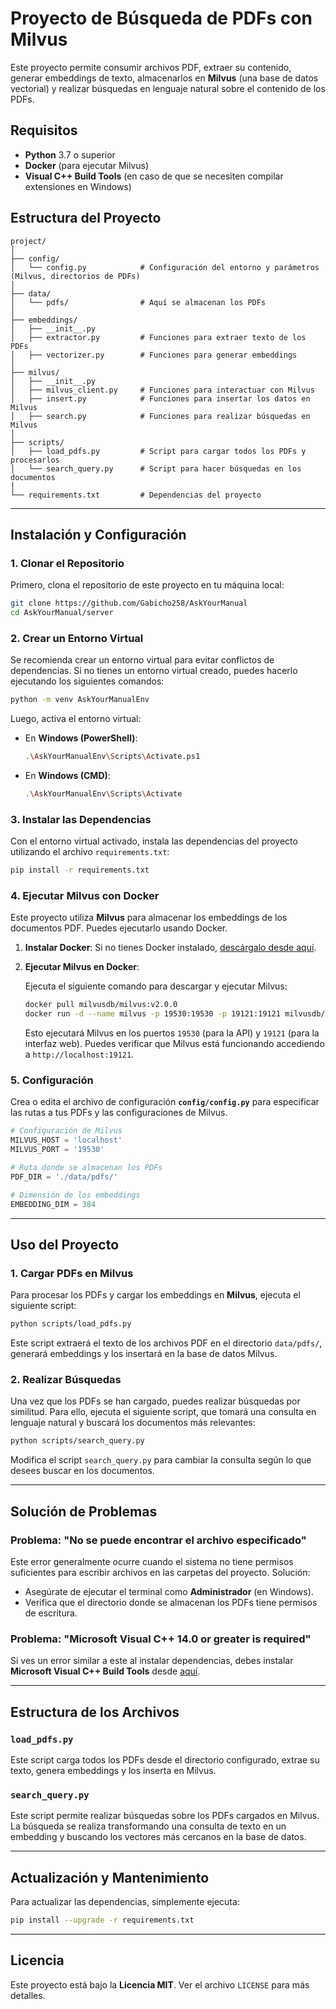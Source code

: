 
# Proyecto de Búsqueda de PDFs con Milvus

Este proyecto permite consumir archivos PDF, extraer su contenido, generar embeddings de texto, almacenarlos en **Milvus** (una base de datos vectorial) y realizar búsquedas en lenguaje natural sobre el contenido de los PDFs.

## Requisitos

- **Python** 3.7 o superior
- **Docker** (para ejecutar Milvus)
- **Visual C++ Build Tools** (en caso de que se necesiten compilar extensiones en Windows)

## Estructura del Proyecto

```
project/
│
├── config/
│   └── config.py            # Configuración del entorno y parámetros (Milvus, directorios de PDFs)
│
├── data/
│   └── pdfs/                # Aquí se almacenan los PDFs
│
├── embeddings/
│   ├── __init__.py
│   ├── extractor.py         # Funciones para extraer texto de los PDFs
│   ├── vectorizer.py        # Funciones para generar embeddings
│
├── milvus/
│   ├── __init__.py
│   ├── milvus_client.py     # Funciones para interactuar con Milvus
│   ├── insert.py            # Funciones para insertar los datos en Milvus
│   ├── search.py            # Funciones para realizar búsquedas en Milvus
│
├── scripts/
│   ├── load_pdfs.py         # Script para cargar todos los PDFs y procesarlos
│   └── search_query.py      # Script para hacer búsquedas en los documentos
│
└── requirements.txt         # Dependencias del proyecto
```

---

## Instalación y Configuración

### 1. Clonar el Repositorio

Primero, clona el repositorio de este proyecto en tu máquina local:

```bash
git clone https://github.com/Gabicho258/AskYourManual
cd AskYourManual/server
```

### 2. Crear un Entorno Virtual

Se recomienda crear un entorno virtual para evitar conflictos de dependencias. Si no tienes un entorno virtual creado, puedes hacerlo ejecutando los siguientes comandos:

```bash
python -m venv AskYourManualEnv
```

Luego, activa el entorno virtual:

- En **Windows (PowerShell)**:

  ```bash
  .\AskYourManualEnv\Scripts\Activate.ps1
  ```

- En **Windows (CMD)**:

  ```bash
  .\AskYourManualEnv\Scripts\Activate
  ```

### 3. Instalar las Dependencias

Con el entorno virtual activado, instala las dependencias del proyecto utilizando el archivo `requirements.txt`:

```bash
pip install -r requirements.txt
```

### 4. Ejecutar Milvus con Docker

Este proyecto utiliza **Milvus** para almacenar los embeddings de los documentos PDF. Puedes ejecutarlo usando Docker.

1. **Instalar Docker**: Si no tienes Docker instalado, [descárgalo desde aquí](https://www.docker.com/products/docker-desktop).

2. **Ejecutar Milvus en Docker**:

   Ejecuta el siguiente comando para descargar y ejecutar Milvus:

   ```bash
   docker pull milvusdb/milvus:v2.0.0
   docker run -d --name milvus -p 19530:19530 -p 19121:19121 milvusdb/milvus:v2.0.0
   ```

   Esto ejecutará Milvus en los puertos `19530` (para la API) y `19121` (para la interfaz web). Puedes verificar que Milvus está funcionando accediendo a `http://localhost:19121`.

### 5. Configuración

Crea o edita el archivo de configuración **`config/config.py`** para especificar las rutas a tus PDFs y las configuraciones de Milvus.

```python
# Configuración de Milvus
MILVUS_HOST = 'localhost'
MILVUS_PORT = '19530'

# Ruta donde se almacenan los PDFs
PDF_DIR = './data/pdfs/'

# Dimensión de los embeddings
EMBEDDING_DIM = 384
```

---

## Uso del Proyecto

### 1. Cargar PDFs en Milvus

Para procesar los PDFs y cargar los embeddings en **Milvus**, ejecuta el siguiente script:

```bash
python scripts/load_pdfs.py
```

Este script extraerá el texto de los archivos PDF en el directorio `data/pdfs/`, generará embeddings y los insertará en la base de datos Milvus.

### 2. Realizar Búsquedas

Una vez que los PDFs se han cargado, puedes realizar búsquedas por similitud. Para ello, ejecuta el siguiente script, que tomará una consulta en lenguaje natural y buscará los documentos más relevantes:

```bash
python scripts/search_query.py
```

Modifica el script `search_query.py` para cambiar la consulta según lo que desees buscar en los documentos.

---

## Solución de Problemas

### Problema: "No se puede encontrar el archivo especificado"

Este error generalmente ocurre cuando el sistema no tiene permisos suficientes para escribir archivos en las carpetas del proyecto. Solución:

- Asegúrate de ejecutar el terminal como **Administrador** (en Windows).
- Verifica que el directorio donde se almacenan los PDFs tiene permisos de escritura.

### Problema: "Microsoft Visual C++ 14.0 or greater is required"

Si ves un error similar a este al instalar dependencias, debes instalar **Microsoft Visual C++ Build Tools** desde [aquí](https://visualstudio.microsoft.com/visual-cpp-build-tools/).

---

## Estructura de los Archivos

### `load_pdfs.py`

Este script carga todos los PDFs desde el directorio configurado, extrae su texto, genera embeddings y los inserta en Milvus.

### `search_query.py`

Este script permite realizar búsquedas sobre los PDFs cargados en Milvus. La búsqueda se realiza transformando una consulta de texto en un embedding y buscando los vectores más cercanos en la base de datos.

---

## Actualización y Mantenimiento

Para actualizar las dependencias, simplemente ejecuta:

```bash
pip install --upgrade -r requirements.txt
```

---

## Licencia

Este proyecto está bajo la **Licencia MIT**. Ver el archivo `LICENSE` para más detalles.

